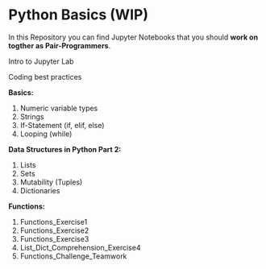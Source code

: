 # Python Basics (WIP)

In this Repository you can find Jupyter Notebooks that you should **work on togther as Pair-Programmers**.

Intro to Jupyter Lab

Coding best practices

**Basics:**
1. Numeric variable types
2. Strings 
3. If-Statement (if, elif, else)
4. Looping (while)


**Data Structures in Python Part 2:**
1. Lists
2. Sets
3. Mutability (Tuples)
4. Dictionaries

**Functions:**
1. Functions_Exercise1
2. Functions_Exercise2
3. Functions_Exercise3
4. List_Dict_Comprehension_Exercise4
5. Functions_Challenge_Teamwork


